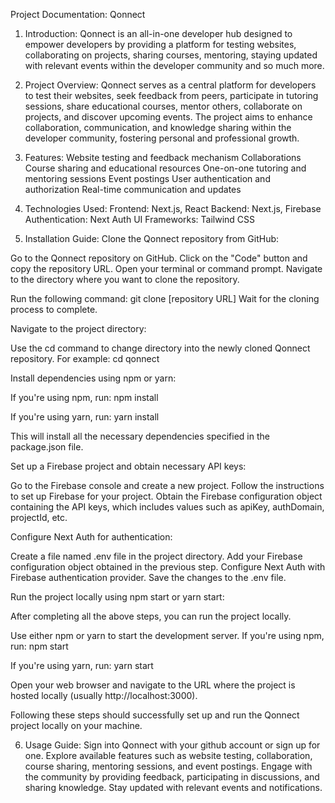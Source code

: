 Project Documentation: Qonnect

1. Introduction:
Qonnect is an all-in-one developer hub designed to empower developers by providing a platform for testing websites, collaborating on projects, sharing courses, mentoring, staying updated with relevant events within the developer community and so much more.

2. Project Overview:
Qonnect serves as a central platform for developers to test their websites, seek feedback from peers, participate in tutoring sessions, share educational courses, mentor others, collaborate on projects, and discover upcoming events. The project aims to enhance collaboration, communication, and knowledge sharing within the developer community, fostering personal and professional growth.

3. Features:
Website testing and feedback mechanism
Collaborations
Course sharing and educational resources
One-on-one tutoring and mentoring sessions
Event postings
User authentication and authorization
Real-time communication and updates

4. Technologies Used:
Frontend: Next.js, React
Backend: Next.js, Firebase
Authentication: Next Auth
UI Frameworks: Tailwind CSS

5. Installation Guide:
Clone the Qonnect repository from GitHub:

Go to the Qonnect repository on GitHub.
Click on the "Code" button and copy the repository URL.
Open your terminal or command prompt.
Navigate to the directory where you want to clone the repository.

Run the following command:
git clone [repository URL]
Wait for the cloning process to complete.

Navigate to the project directory:

Use the cd command to change directory into the newly cloned Qonnect repository.
For example:
cd qonnect

Install dependencies using npm or yarn:

If you're using npm, run:
npm install

If you're using yarn, run:
yarn install

This will install all the necessary dependencies specified in the package.json file.

Set up a Firebase project and obtain necessary API keys:

Go to the Firebase console and create a new project.
Follow the instructions to set up Firebase for your project.
Obtain the Firebase configuration object containing the API keys, which includes values such as apiKey, authDomain, projectId, etc.

Configure Next Auth for authentication:

Create a file named .env file in the project directory.
Add your Firebase configuration object obtained in the previous step.
Configure Next Auth with Firebase authentication provider.
Save the changes to the .env file.

Run the project locally using npm start or yarn start:

After completing all the above steps, you can run the project locally.

Use either npm or yarn to start the development server.
If you're using npm, run:
npm start

If you're using yarn, run:
yarn start

Open your web browser and navigate to the URL where the project is hosted locally (usually http://localhost:3000).

Following these steps should successfully set up and run the Qonnect project locally on your machine.

6. Usage Guide:
Sign into Qonnect with your github account or sign up for one.
Explore available features such as website testing, collaboration, course sharing, mentoring sessions, and event postings.
Engage with the community by providing feedback, participating in discussions, and sharing knowledge.
Stay updated with relevant events and notifications.
